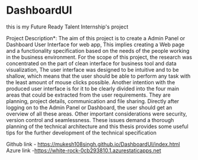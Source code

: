 # DashboardUI

this is my Future Ready Talent Internship's project 

Project Description*:
The aim of this project is to create a Admin Panel or Dashboard User Interface for web app, This implies creating a Web page and a functionality specification based on the needs of the people working in the business environment. For the scope of this project, the research was concentrated on the part of clean interface for business tool and data visualization, The user interface was designed to be intuitive and to be shallow, which means that the user should be able to perform any task with the least amount of mouse clicks possible. Another intention with the produced user interface is for it to be clearly divided into the four main areas that could be extracted from the user requirements. They are planning, project details, communication and file sharing. Directly after logging on to the Admin Panel or Dashboard, the user should get an overview of all these areas. Other important considerations were security, version control and seamlessness. These issues demand a thorough planning of the technical architecture and this thesis provides some useful tips for the further development of the technical specification

Github link - https://mukesh108singh.github.io/DashboardUI/index.html
Azure link -https://white-rock-0cb293810.1.azurestaticapps.net
